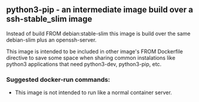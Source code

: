 ## python3-pip - an intermediate image build over a ssh-stable_slim image

Instead of build FROM debian:stable-slim this image is build over the same debian-slim plus an openssh-server.

This image is intended to be included in other image's FROM Dockerfile directive to save some space when sharing common instalations like python3 applications that need python3-dev, python3-pip, etc.

### Suggested docker-run commands:
 - This image is not intended to run like a normal container server.

